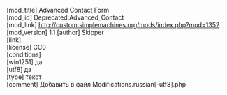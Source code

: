 [mod_title] Advanced Contact Form  
[mod_id] Deprecated:Advanced_Contact  
[mod_link] http://custom.simplemachines.org/mods/index.php?mod=1352  
[mod_version] 1.1 
[author] Skipper   
[link]  
[license] CC0  
[conditions]                            
[win1251] да  
[utf8] да  
[type] текст  
[comment] Добавить в файл Modifications.russian[-utf8].php